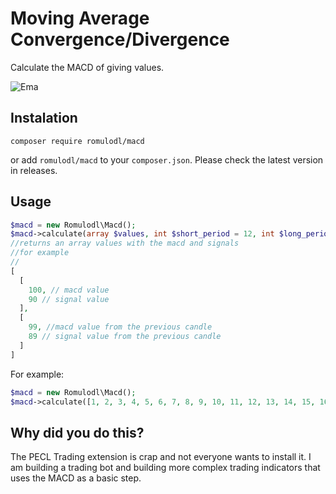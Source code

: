 # Moving Average Convergence/Divergence

Calculate the MACD of giving values.

![Ema](https://github.com/romulodl/macd/workflows/Macd/badge.svg)

## Instalation

```
composer require romulodl/macd
```

or add `romulodl/macd` to your `composer.json`. Please check the latest version in releases.

## Usage

```php
$macd = new Romulodl\Macd();
$macd->calculate(array $values, int $short_period = 12, int $long_period = 26, int $signal_period = 9);
//returns an array values with the macd and signals
//for example
//
[
  [
    100, // macd value
    90 // signal value
  ],
  [
    99, //macd value from the previous candle
    89 // signal value from the previous candle
  ]
]
```

For example:
```php
$macd = new Romulodl\Macd();
$macd->calculate([1, 2, 3, 4, 5, 6, 7, 8, 9, 10, 11, 12, 13, 14, 15, 16, 17, 18, 19, 20, 21, 22, 23, 24, 25, 26]);
```

## Why did you do this?

The PECL Trading extension is crap and not everyone wants to install it.
I am building a trading bot and building more complex trading indicators that uses the MACD as a basic step.
